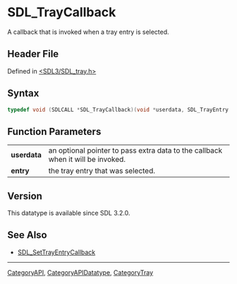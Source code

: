 # SDL_TrayCallback

A callback that is invoked when a tray entry is selected.

## Header File

Defined in [<SDL3/SDL_tray.h>](https://github.com/libsdl-org/SDL/blob/main/include/SDL3/SDL_tray.h)

## Syntax

```c
typedef void (SDLCALL *SDL_TrayCallback)(void *userdata, SDL_TrayEntry *entry);
```

## Function Parameters

|              |                                                                                 |
| ------------ | ------------------------------------------------------------------------------- |
| **userdata** | an optional pointer to pass extra data to the callback when it will be invoked. |
| **entry**    | the tray entry that was selected.                                               |

## Version

This datatype is available since SDL 3.2.0.

## See Also

- [SDL_SetTrayEntryCallback](SDL_SetTrayEntryCallback)






----
[CategoryAPI](CategoryAPI), [CategoryAPIDatatype](CategoryAPIDatatype), [CategoryTray](CategoryTray)

